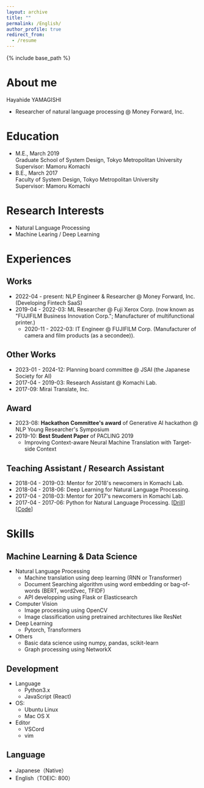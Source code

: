 ```yaml
---
layout: archive
title: ""
permalink: /English/
author_profile: true
redirect_from:
  - /resume
---
```


{% include base_path %}

About me
======
Hayahide YAMAGISHI  
  - Researcher of natural language processing @ Money Forward, Inc.


Education
======
- M.E., March 2019  
  Graduate School of System Design, Tokyo Metropolitan University  
  Supervisor: Mamoru Komachi
- B.E., March 2017  
  Faculty of System Design, Tokyo Metropolitan University  
  Supervisor: Mamoru Komachi


Research Interests
======
- Natural Language Processing
- Machine Learing / Deep Learning

Experiences
======
## Works
- 2022-04 - present: NLP Engineer & Researcher @ Money Forward, Inc. (Developing Fintech SaaS)
- 2019-04 - 2022-03: ML Researcher @ Fuji Xerox Corp. (now known as "FUJIFILM Business Innovation Corp."; Manufacturer of multifunctional printer.)
  - 2020-11 - 2022-03: IT Engineer @ FUJIFILM Corp. (Manufacturer of camera and film products (as a secondee)).

## Other Works
- 2023-01 - 2024-12: Planning board committee @ JSAI (the Japanese Society for AI)
- 2017-04 - 2019-03: Research Assistant @ Komachi Lab.
- 2017-09: Mirai Translate, Inc.

## Award
- 2023-08: **Hackathon Committee's award** of Generative AI hackathon @ NLP Young Researcher's Symposium
- 2019-10: **Best Student Paper** of PACLING 2019
  - Improving Context-aware Neural Machine Translation with Target-side Context

## Teaching Assistant / Research Assistant 
- 2018-04 - 2019-03: Mentor for 2018's newcomers in Komachi Lab.
- 2018-04 - 2018-06: Deep Learning for Natural Language Processing.
- 2017-04 - 2018-03: Mentor for 2017's newcomers in Komachi Lab.
- 2017-04 - 2017-06: Python for Natural Language Processing. [[Drill](http://www.cl.ecei.tohoku.ac.jp/nlp100/)] [[Code](https://github.com/tmu-nlp/100knock2017)]  


Skills
======
## Machine Learning & Data Science
- Natural Language Processing
  - Machine translation using deep learning (RNN or Transformer)
  - Document Searching algorithm using word embedding or bag-of-words (BERT, word2vec, TFIDF)
  - API developping using Flask or Elasticsearch
- Computer Vision
  - Image processing using OpenCV
  - Image classification using pretrained architectures like ResNet
- Deep Learning
  - Pytorch, Transformers
- Others
  - Basic data science using numpy, pandas, scikit-learn
  - Graph processing using NetworkX

## Development
- Language
  - Python3.x
  - JavaScript (React)
- OS: 
  - Ubuntu Linux
  - Mac OS X
- Editor
  - VSCord
  - vim
  
## Language
- Japanese（Native）
- English（TOEIC: 800）






